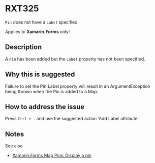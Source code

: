 # RXT325

`Pin` does not have a `Label` specified.

Applies to **Xamarin.Forms** only!

## Description

A `Pin` has been added but the `Label` property has not been specified.

## Why this is suggested

Failure to set the Pin.Label property will result in an ArgumentException being thrown when the Pin is added to a Map.

## How to address the issue

Press `Ctrl + .` and use the suggested action 'Add Label attribute.'

## Notes

See also

- [Xamarin.Forms Map Pins: Display a pin](https://docs.microsoft.com/en-us/xamarin/xamarin-forms/user-interface/map/pins#display-a-pin)

